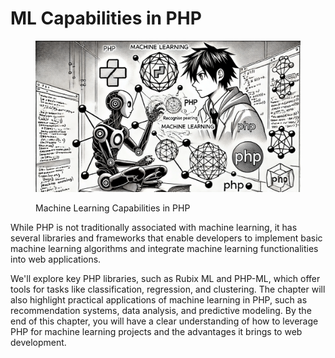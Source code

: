# ML Capabilities in PHP

<div align="left"><figure><img src="../../.gitbook/assets/ml-capabilities-in-php-min.png" alt="" width="563"><figcaption><p>Machine Learning Capabilities in PHP</p></figcaption></figure></div>

While PHP is not traditionally associated with machine learning, it has several libraries and frameworks that enable developers to implement basic machine learning algorithms and integrate machine learning functionalities into web applications.

We'll explore key PHP libraries, such as Rubix ML and PHP-ML, which offer tools for tasks like classification, regression, and clustering. The chapter will also highlight practical applications of machine learning in PHP, such as recommendation systems, data analysis, and predictive modeling. By the end of this chapter, you will have a clear understanding of how to leverage PHP for machine learning projects and the advantages it brings to web development.

